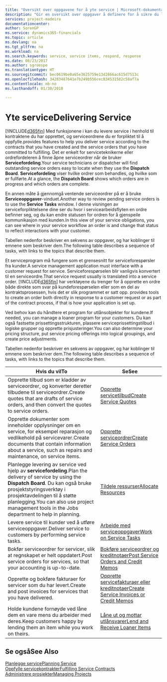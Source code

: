 ```yaml
---
title: "Oversikt over oppgavene for å yte service | Microsoft-dokumentasjon"
description: "Gir en oversikt over oppgaver å definere for å sikre du leverer kvalitetsservice og lever oppfyller avtaler med kunder."
services: project-madeira
documentationcenter: 
author: SorenGP
ms.service: dynamics365-financials
ms.topic: article
ms.devlang: na
ms.tgt_pltfrm: na
ms.workload: na
ms.search.keywords: service, service items, respond, response
ms.date: 08/23/2017
ms.author: sgroespe
ms.translationtype: HT
ms.sourcegitcommit: bec0619be0a65e3625759e13d2866ac615d7513c
ms.openlocfilehash: 34283487641e7b249b556cec834531582c58af7a
ms.contentlocale: nb-no
ms.lasthandoff: 01/30/2018

---
```

# <a name="delivering-service"></a><span data-ttu-id="c282e-103">Yte service</span><span class="sxs-lookup"><span data-stu-id="c282e-103">Delivering Service</span></span>
[!INCLUDE[d365fin](includes/d365fin_md.md)] <span data-ttu-id="c282e-104">Med funksjonene i  kan du levere service i henhold til kontraktene du har opprettet, og serviceordrene du er forpliktet til å oppfylle.</span><span class="sxs-lookup"><span data-stu-id="c282e-104">provides features to help you deliver service according to the contracts that you have created and the service orders that you have committed to fulfilling.</span></span> <span data-ttu-id="c282e-105">Det er enkelt for serviceteknikerne eller ordrefordeleren å finne åpne serviceordrer når de bruker **Servicefordeling**.</span><span class="sxs-lookup"><span data-stu-id="c282e-105">Your service technicians or dispatcher will find outstanding service orders easy to locate when they use the **Dispatch Board**.</span></span> <span data-ttu-id="c282e-106">**Servicefordeling** viser hvilke ordrer som behandles, og hvilke som er fullførte.</span><span class="sxs-lookup"><span data-stu-id="c282e-106">At a glance, the **Dispatch Board** shows which orders are in progress and which orders are complete.</span></span>  
  
<span data-ttu-id="c282e-107">En annen måte å gjennomgå ventende serviceordrer på er å bruke **Serviceoppgaver**-vinduet.</span><span class="sxs-lookup"><span data-stu-id="c282e-107">Another way to review pending service orders is to use the **Service Tasks** window.</span></span> <span data-ttu-id="c282e-108">I denne visningen av serviceforpliktelsene dine ser du hvor i servicearbeidsflyten en ordre befinner seg, og du kan endre statusen for ordren for å gjenspeile kommunikasjon med kunden.</span><span class="sxs-lookup"><span data-stu-id="c282e-108">In this view of your service obligations, you can see where in your service workflow an order is and change that status to reflect interactions with your customer.</span></span>  
  
<span data-ttu-id="c282e-109">Tabellen nedenfor beskriver en sekvens av oppgaver, og har koblinger til emnene som beskriver dem.</span><span class="sxs-lookup"><span data-stu-id="c282e-109">The following table describes a sequence of tasks, with links to the topics that describe them.</span></span>   

<span data-ttu-id="c282e-110">Et serviceprogram må fungere som et grensesnitt for serviceforespørsler fra kunder.</span><span class="sxs-lookup"><span data-stu-id="c282e-110">A service management application must interface with a customer request for service.</span></span> <span data-ttu-id="c282e-111">Serviceforespørselen blir vanligvis konvertert til en serviceordre.</span><span class="sxs-lookup"><span data-stu-id="c282e-111">That service request usually is translated into a service order.</span></span> [!INCLUDE[d365fin](includes/d365fin_md.md)]<span data-ttu-id="c282e-112"> har verktøyene du trenger for å opprette en ordre både direkte som svar på kundeforespørselen eller som en del av kontraktsprosessen, hvis det er slik programmet er satt opp.</span><span class="sxs-lookup"><span data-stu-id="c282e-112"> provides tools to create an order both directly in response to a customer request or as part of the contract process, if that is how your application is set up.</span></span>  
  
<span data-ttu-id="c282e-113">Ved behov kan du håndtere et program for utlånsobjekter for kundene.</span><span class="sxs-lookup"><span data-stu-id="c282e-113">If needed, you can manage a loaner program for your customers.</span></span> <span data-ttu-id="c282e-114">Du kan også fastsette prissettingsstrukturen, plassere serviceprissettingstilbud i logiske grupper og opprette prisjusteringer.</span><span class="sxs-lookup"><span data-stu-id="c282e-114">You can also determine your pricing structure, put service pricing offerings into logical groupings, and create price adjustments.</span></span>  
  
<span data-ttu-id="c282e-115">Tabellen nedenfor beskriver en sekvens av oppgaver, og har koblinger til emnene som beskriver dem.</span><span class="sxs-lookup"><span data-stu-id="c282e-115">The following table describes a sequence of tasks, with links to the topics that describe them.</span></span>   
  
|<span data-ttu-id="c282e-116">**Hvis du vil**</span><span class="sxs-lookup"><span data-stu-id="c282e-116">**To**</span></span>|<span data-ttu-id="c282e-117">**Se**</span><span class="sxs-lookup"><span data-stu-id="c282e-117">**See**</span></span>|  
|------------|-------------|  
|<span data-ttu-id="c282e-118">Opprette tilbud som er kladder av serviceordrer, og konverter deretter tilbudene til serviceordrer.</span><span class="sxs-lookup"><span data-stu-id="c282e-118">Create quotes that are drafts of service orders, and then convert the quotes to service orders.</span></span>|[<span data-ttu-id="c282e-119">Opprette servicetilbud</span><span class="sxs-lookup"><span data-stu-id="c282e-119">Create Service Quotes</span></span>](service-how-to-create-service-quotes.md)|
|<span data-ttu-id="c282e-120">Opprette dokumenter som inneholder opplysninger om en service, for eksempel reparasjon og vedlikehold på servicevarer.</span><span class="sxs-lookup"><span data-stu-id="c282e-120">Create documents that contain information about a service, such as repairs and maintenance, on service items.</span></span>|[<span data-ttu-id="c282e-121">Opprette serviceordrer</span><span class="sxs-lookup"><span data-stu-id="c282e-121">Create Service Orders</span></span>](service-how-to-create-service-orders.md)|
|<span data-ttu-id="c282e-122">Planlegge levering av service ved hjelp av **servicefordeling**.</span><span class="sxs-lookup"><span data-stu-id="c282e-122">Plan the delivery of service by using the **Dispatch Board**.</span></span> <span data-ttu-id="c282e-123">Du kan også bruke prosjektstyringsverktøy i prosjektavdelingen til å støtte planlegging.</span><span class="sxs-lookup"><span data-stu-id="c282e-123">You can also use project management tools in the Jobs department to help in planning.</span></span>|[<span data-ttu-id="c282e-124">Tildele ressurser</span><span class="sxs-lookup"><span data-stu-id="c282e-124">Allocate Resources</span></span>](service-how-to-allocate-resources.md)|  
|<span data-ttu-id="c282e-125">Levere service til kunder ved å utføre serviceoppgaver.</span><span class="sxs-lookup"><span data-stu-id="c282e-125">Deliver service to customers by performing service tasks.</span></span>|[<span data-ttu-id="c282e-126">Arbeide med serviceoppgaver</span><span class="sxs-lookup"><span data-stu-id="c282e-126">Work on Service Tasks</span></span>](service-how-to-work-on-service-tasks.md)|  
|<span data-ttu-id="c282e-127">Bokfør serviceordrer for servicer, slik at regnskapet er helt oppdatert.</span><span class="sxs-lookup"><span data-stu-id="c282e-127">Post service orders for services, so that your accounting is up-to-date.</span></span>|[<span data-ttu-id="c282e-128">Bokføre serviceordrer og kreditnotaer</span><span class="sxs-lookup"><span data-stu-id="c282e-128">Post Service Orders and Credit Memos</span></span>](service-how-to-post-service-orders.md)|  
|<span data-ttu-id="c282e-129">Opprette og bokføre fakturaer for servicer som du har levert.</span><span class="sxs-lookup"><span data-stu-id="c282e-129">Create and post invoices for services that you have delivered.</span></span>|[<span data-ttu-id="c282e-130">Opprette servicefakturaer eller kreditnotaer</span><span class="sxs-lookup"><span data-stu-id="c282e-130">Create Service Invoices or Credit Memos</span></span>](service-how-create-invoices.md)|  
|<span data-ttu-id="c282e-131">Holde kundene fornøyde ved låne dem en vare mens du arbeider med deres.</span><span class="sxs-lookup"><span data-stu-id="c282e-131">Keep customers happy by lending them an item while you work on theirs.</span></span>| [<span data-ttu-id="c282e-132">Låne ut og mottar utlånsvarer</span><span class="sxs-lookup"><span data-stu-id="c282e-132">Lend and Receive Loaner Items</span></span>](service-how-to-lend-receive-loaners.md)|
  
## <a name="see-also"></a><span data-ttu-id="c282e-133">Se også</span><span class="sxs-lookup"><span data-stu-id="c282e-133">See Also</span></span>  
[<span data-ttu-id="c282e-134">Planlegge service</span><span class="sxs-lookup"><span data-stu-id="c282e-134">Planning Service</span></span>](service-plan-service.md)  
[<span data-ttu-id="c282e-135">Oppfylle servicekontrakter</span><span class="sxs-lookup"><span data-stu-id="c282e-135">Fulfilling Service Contracts</span></span>](service-fulfill-service-contracts.md)  
[<span data-ttu-id="c282e-136">Administrere prosjekter</span><span class="sxs-lookup"><span data-stu-id="c282e-136">Managing Projects</span></span>](projects-manage-projects.md)  

